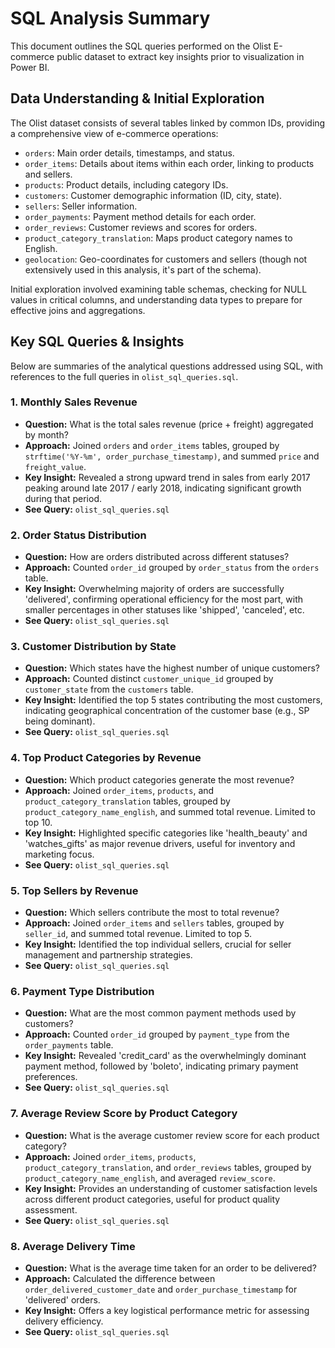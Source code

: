 # SQL Analysis Summary

This document outlines the SQL queries performed on the Olist E-commerce public dataset to extract key insights prior to visualization in Power BI.

## Data Understanding & Initial Exploration

The Olist dataset consists of several tables linked by common IDs, providing a comprehensive view of e-commerce operations:
* `orders`: Main order details, timestamps, and status.
* `order_items`: Details about items within each order, linking to products and sellers.
* `products`: Product details, including category IDs.
* `customers`: Customer demographic information (ID, city, state).
* `sellers`: Seller information.
* `order_payments`: Payment method details for each order.
* `order_reviews`: Customer reviews and scores for orders.
* `product_category_translation`: Maps product category names to English.
* `geolocation`: Geo-coordinates for customers and sellers (though not extensively used in this analysis, it's part of the schema).

Initial exploration involved examining table schemas, checking for NULL values in critical columns, and understanding data types to prepare for effective joins and aggregations.

## Key SQL Queries & Insights

Below are summaries of the analytical questions addressed using SQL, with references to the full queries in `olist_sql_queries.sql`.

### 1. Monthly Sales Revenue
* **Question:** What is the total sales revenue (price + freight) aggregated by month?
* **Approach:** Joined `orders` and `order_items` tables, grouped by `strftime('%Y-%m', order_purchase_timestamp)`, and summed `price` and `freight_value`.
* **Key Insight:** Revealed a strong upward trend in sales from early 2017 peaking around late 2017 / early 2018, indicating significant growth during that period.
* **See Query:** `olist_sql_queries.sql`

### 2. Order Status Distribution
* **Question:** How are orders distributed across different statuses?
* **Approach:** Counted `order_id` grouped by `order_status` from the `orders` table.
* **Key Insight:** Overwhelming majority of orders are successfully 'delivered', confirming operational efficiency for the most part, with smaller percentages in other statuses like 'shipped', 'canceled', etc.
* **See Query:** `olist_sql_queries.sql`

### 3. Customer Distribution by State
* **Question:** Which states have the highest number of unique customers?
* **Approach:** Counted distinct `customer_unique_id` grouped by `customer_state` from the `customers` table.
* **Key Insight:** Identified the top 5 states contributing the most customers, indicating geographical concentration of the customer base (e.g., SP being dominant).
* **See Query:** `olist_sql_queries.sql`

### 4. Top Product Categories by Revenue
* **Question:** Which product categories generate the most revenue?
* **Approach:** Joined `order_items`, `products`, and `product_category_translation` tables, grouped by `product_category_name_english`, and summed total revenue. Limited to top 10.
* **Key Insight:** Highlighted specific categories like 'health_beauty' and 'watches_gifts' as major revenue drivers, useful for inventory and marketing focus.
* **See Query:** `olist_sql_queries.sql`

### 5. Top Sellers by Revenue
* **Question:** Which sellers contribute the most to total revenue?
* **Approach:** Joined `order_items` and `sellers` tables, grouped by `seller_id`, and summed total revenue. Limited to top 5.
* **Key Insight:** Identified the top individual sellers, crucial for seller management and partnership strategies.
* **See Query:** `olist_sql_queries.sql`

### 6. Payment Type Distribution
* **Question:** What are the most common payment methods used by customers?
* **Approach:** Counted `order_id` grouped by `payment_type` from the `order_payments` table.
* **Key Insight:** Revealed 'credit_card' as the overwhelmingly dominant payment method, followed by 'boleto', indicating primary payment preferences.
* **See Query:** `olist_sql_queries.sql`

### 7. Average Review Score by Product Category
* **Question:** What is the average customer review score for each product category?
* **Approach:** Joined `order_items`, `products`, `product_category_translation`, and `order_reviews` tables, grouped by `product_category_name_english`, and averaged `review_score`.
* **Key Insight:** Provides an understanding of customer satisfaction levels across different product categories, useful for product quality assessment.
* **See Query:** `olist_sql_queries.sql`

### 8. Average Delivery Time
* **Question:** What is the average time taken for an order to be delivered?
* **Approach:** Calculated the difference between `order_delivered_customer_date` and `order_purchase_timestamp` for 'delivered' orders.
* **Key Insight:** Offers a key logistical performance metric for assessing delivery efficiency.
* **See Query:** `olist_sql_queries.sql`